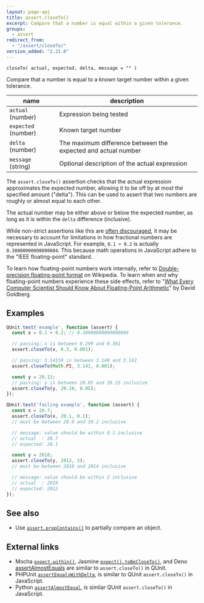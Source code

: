 ```yaml
---
layout: page-api
title: assert.closeTo()
excerpt: Compare that a number is equal within a given tolerance.
groups:
  - assert
redirect_from:
  - "/assert/closeTo/"
version_added: "2.21.0"
---
```


`closeTo( actual, expected, delta, message = "" )`

Compare that a number is equal to a known target number within a given tolerance.

| name | description |
|------|-------------|
| `actual` (number) | Expression being tested |
| `expected` (number) | Known target number |
| `delta` (number) | The maximum difference between the expected and actual number |
| `message` (string) | Optional description of the actual expression |

The `assert.closeTo()` assertion checks that the actual expression approximates the expected number, allowing it to be off by at most the specified amount ("delta"). This can be used to assert that two numbers are roughly or almost equal to each other.

The actual number may be either above or below the expected number, as long as it is within the `delta` difference (inclusive).

While non-strict assertions like this are [often discouraged](https://timotijhof.net/posts/2015/qunit-anti-patterns/), it may be necessary to account for limitations in how fractional numbers are represented in JavaScript. For example, `0.1 + 0.2` is actually `0.30000000000000004`. This because math operations in JavaScript adhere to the "IEEE floating-point" standard.

To learn how floating-point numbers work internally, refer to [Double-precision floating-point format](https://en.wikipedia.org/wiki/Double-precision_floating-point_format) on Wikipedia. To learn when and why floating-point numbers experience these side effects, refer to "[What Every Computer Scientist Should Know About Floating-Point Arithmetic](http://docs.oracle.com/cd/E19957-01/806-3568/ncg_goldberg.html)" by David Goldberg.

## Examples

```js
QUnit.test('example', function (assert) {
  const x = 0.1 + 0.2; // 0.30000000000000004

  // passing: x is between 0.299 and 0.301
  assert.closeTo(x, 0.3, 0.001);

  // passing: 3.14159 is between 3.140 and 3.142
  assert.closeTo(Math.PI, 3.141, 0.001);

  const y = 20.13;
  // passing: y is between 20.05 and 20.15 inclusive
  assert.closeTo(y, 20.10, 0.05);
});
```

```js
QUnit.test('failing example', function (assert) {
  const x = 20.7;
  assert.closeTo(x, 20.1, 0.1);
  // must be between 20.0 and 20.2 inclusive

  // message: value should be within 0.1 inclusive
  // actual  : 20.7
  // expected: 20.1

  const y = 2018;
  assert.closeTo(y, 2012, 2);
  // must be between 2010 and 2014 inclusive

  // message: value should be within 2 inclusive
  // actual  : 2018
  // expected: 2012
});
```

## See also

* Use [`assert.propContains()`](./propContains.md) to partially compare an object.

## External links

* Mocha [`expect.within()`](https://www.chaijs.com/api/bdd/#method_within), Jasmine [`expect().toBeCloseTo()`](https://jasmine.github.io/api/edge/matchers.html), and Deno [assertAlmostEquals](https://deno.land/std@0.210.0/testing/asserts.ts?s=assertAlmostEquals) are similar to `assert.closeTo()` in QUnit.
* PHPUnit [`assertEqualsWithDelta`](https://docs.phpunit.de/en/12.0/assertions.html#assertequalswithdelta), is similar to QUnit `assert.closeTo()` in JavaScript.
* Python [`assertAlmostEqual`](https://docs.python.org/3/library/unittest.html#unittest.TestCase.assertAlmostEqual), is similar QUnit `assert.closeTo()` in JavaScript.
